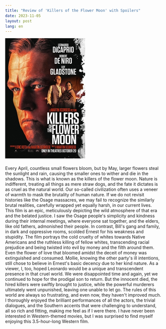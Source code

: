 ```yaml
---
title: "Review of 'Killers of the Flower Moon' with Spoilers"
date: 2023-11-05
layout: post
lang: en
---
```


<div style="margin-bottom: 20px">
  <img src="/assets/2023-11-05-killers-flower-moon/poster.jpg" class="centered-image" />
</div>

Every April, countless small flowers bloom, but by May, larger flowers steal the sunlight and rain, causing the smaller ones to wither and die in the shadows. This is what is known as the killers of the flower moon. Nature is indifferent, treating all things as mere straw dogs, and the fate it dictates is as cruel as the natural world. Our so-called civilization often uses a veneer of warmth to mask the brutality of human nature. If we do not revisit histories like the Osage massacres, we may fail to recognize the similarly brutal realities, carefully wrapped yet equally harsh, in our current lives. This film is an epic, meticulously depicting the wild atmosphere of that era and the belated justice. I saw the Osage people's simplicity and kindness during their internal meetings, where everyone sat together, and the elders, like old fathers, admonished their people. In contrast, Bill's gang and family, in dark and oppressive rooms, scolded Ernest for his weakness and stupidity. The film portrays the cold cruelty of whites towards Native Americans and the ruthless killing of fellow whites, transcending racial prejudice and being twisted into evil by money and the filth around them. Even the flower of love that bloomed amidst the deceit of money was extinguished and consumed. Mollie, knowing the other party's ill intentions, still chose to believe in Ernest's basic decency due to her kind nature. As a viewer, I, too, hoped Leonardo would be a unique and transcendent presence in that cruel world. We were disappointed time and again, yet we continued to hope for the prodigal son to return. But the innocent died, the hired killers were swiftly brought to justice, while the powerful murderers ultimately went unpunished, leaving one unable to let go. The rules of this world are always so frustrating, and even now, they haven't improved much. I thoroughly enjoyed the brilliant performances of all the actors, the trivial dialogues, and the Southern accents that were challenging to understand, all so rich and fitting, making me feel as if I were there. I have never been interested in Western-themed movies, but I was surprised to find myself enjoying this 3.5-hour-long Western film.
